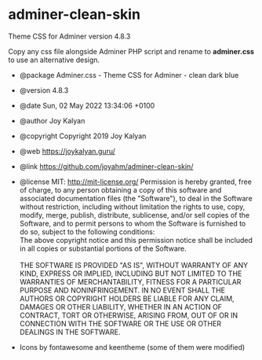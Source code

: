 # adminer-clean-skin

Theme CSS for Adminer version    4.8.3

Copy any css file alongside Adminer PHP script and rename to <b>adminer.css</b> to use an alternative design.

* @package    Adminer.css - Theme CSS for Adminer - clean dark blue
* @version    4.8.3
* @date       Sun, 02 May 2022 13:34:06 +0100
* @author     Joy Kalyan
* @copyright  Copyright 2019 Joy Kalyan
* @web        https://joykalyan.guru/
* @link       https://github.com/joyahm/adminer-clean-skin/
* @license    MIT: http://mit-license.org/
Permission is hereby granted, free of charge, to any person obtaining a copy of
this software and associated documentation files (the "Software"), to deal in
the Software without restriction, including without limitation the rights to use,
copy, modify, merge, publish, distribute, sublicense, and/or sell copies of the
Software, and to permit persons to whom the Software is furnished to do so,
subject to the following conditions:<br>The above copyright notice and this permission notice shall be
included in all copies or substantial portions of the Software.<br><br>THE SOFTWARE IS PROVIDED "AS IS", WITHOUT WARRANTY OF ANY KIND, EXPRESS OR IMPLIED,
INCLUDING BUT NOT LIMITED TO THE WARRANTIES OF MERCHANTABILITY, FITNESS FOR A
PARTICULAR PURPOSE AND NONINFRINGEMENT. IN NO EVENT SHALL THE AUTHORS OR COPYRIGHT
HOLDERS BE LIABLE FOR ANY CLAIM, DAMAGES OR OTHER LIABILITY, WHETHER IN AN ACTION
OF CONTRACT, TORT OR OTHERWISE, ARISING FROM, OUT OF OR IN CONNECTION WITH THE
SOFTWARE OR THE USE OR OTHER DEALINGS IN THE SOFTWARE.

* Icons by fontawesome and keentheme (some of them were modified)
